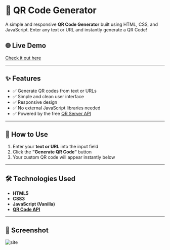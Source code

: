 
# 🔲 QR Code Generator

A simple and responsive **QR Code Generator** built using HTML, CSS, and JavaScript. Enter any text or URL and instantly generate a QR Code!

## 🌐 Live Demo

 [Check it out here](https://qr-code-tahmid.netlify.app/) 

---

## ✨ Features

- ✅ Generate QR codes from text or URLs
- ✅ Simple and clean user interface
- ✅ Responsive design
- ✅ No external JavaScript libraries needed
- ✅ Powered by the free [QR Server API](https://goqr.me/api/)

---

## 🚀 How to Use

1. Enter your **text or URL** into the input field
2. Click the **"Generate QR Code"** button
3. Your custom QR code will appear instantly below

---

## 🛠️ Technologies Used

- **HTML5**
- **CSS3**
- **JavaScript (Vanilla)**
- **[QR Code API](https://goqr.me/api/)**


---

## 📸 Screenshot
![site](https://github.com/user-attachments/assets/222eeeeb-8083-4be4-8f23-c58a79399094)

